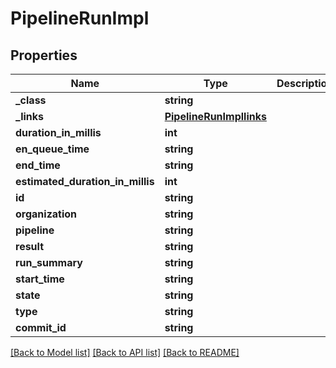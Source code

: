 # PipelineRunImpl

## Properties
Name | Type | Description | Notes
------------ | ------------- | ------------- | -------------
**_class** | **string** |  | [optional] 
**_links** | [**PipelineRunImpllinks**](PipelineRunImpllinks.md) |  | [optional] 
**duration_in_millis** | **int** |  | [optional] 
**en_queue_time** | **string** |  | [optional] 
**end_time** | **string** |  | [optional] 
**estimated_duration_in_millis** | **int** |  | [optional] 
**id** | **string** |  | [optional] 
**organization** | **string** |  | [optional] 
**pipeline** | **string** |  | [optional] 
**result** | **string** |  | [optional] 
**run_summary** | **string** |  | [optional] 
**start_time** | **string** |  | [optional] 
**state** | **string** |  | [optional] 
**type** | **string** |  | [optional] 
**commit_id** | **string** |  | [optional] 

[[Back to Model list]](../README.md#documentation-for-models) [[Back to API list]](../README.md#documentation-for-api-endpoints) [[Back to README]](../README.md)


